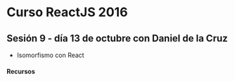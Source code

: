 # Curso ReactJS 2016

## Sesión 9 - día 13 de octubre ​con Daniel de la Cruz
- Isomorfismo con React



#### Recursos
